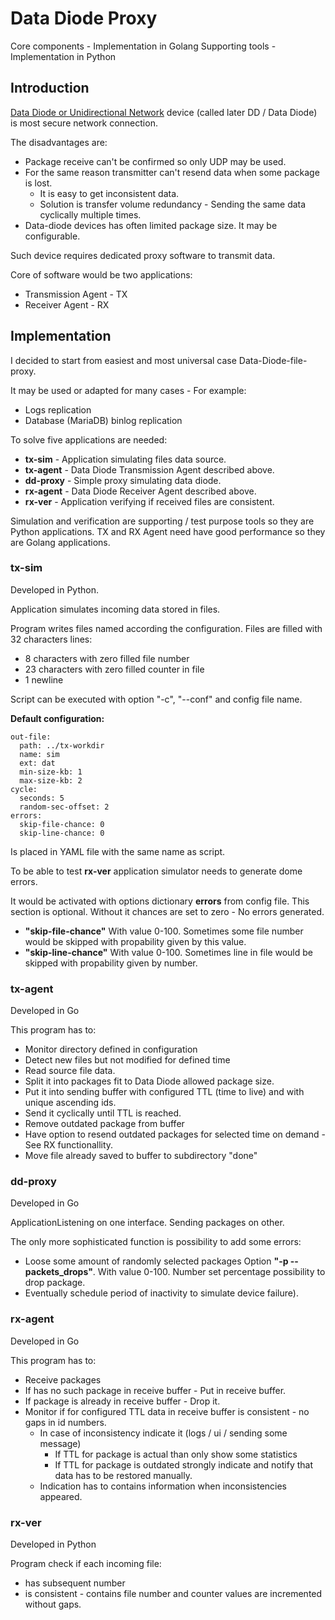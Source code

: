 # Data Diode Proxy

Core components - Implementation in Golang
Supporting tools - Implementation in Python

## Introduction

[Data Diode or Unidirectional Network](https://en.wikipedia.org/wiki/Unidirectional_network) device (called later DD / Data Diode) is most secure network connection.

The disadvantages are:

* Package receive can't be confirmed so only UDP may be used.
* For the same reason transmitter can't resend data when some package is lost.
  * It is easy to get inconsistent data.
  * Solution is transfer volume redundancy - Sending the same data cyclically multiple times.
* Data-diode devices has often limited package size. It may be configurable.

Such device requires dedicated proxy software to transmit data.

Core of software would be two applications:

* Transmission Agent - TX
* Receiver Agent - RX

## Implementation

I decided to start from easiest and most universal case Data-Diode-file-proxy.

It may be used or adapted for many cases - For example:

* Logs replication
* Database (MariaDB) binlog replication

To solve five applications are needed:

* **tx-sim** - Application simulating files data source.
* **tx-agent** - Data Diode Transmission Agent described above.
* **dd-proxy** - Simple proxy simulating data diode.
* **rx-agent** - Data Diode Receiver Agent described above.
* **rx-ver** - Application verifying if received files are consistent.

Simulation and verification are supporting / test purpose tools so they are Python applications.
TX and RX Agent need have good performance so they are Golang applications.

### tx-sim

Developed in Python.

Application simulates incoming data stored in files.

Program writes files named according the configuration. Files are filled with 32 characters lines:

* 8 characters with zero filled file number
* 23 characters with zero filled counter in file
* 1 newline

Script can be executed with option "-c", "--conf" and config file name.

**Default configuration:**

```yaml:no-line-numbers
out-file:
  path: ../tx-workdir
  name: sim
  ext: dat
  min-size-kb: 1
  max-size-kb: 2
cycle:
  seconds: 5
  random-sec-offset: 2
errors:
  skip-file-chance: 0
  skip-line-chance: 0
```

Is placed in YAML file with the same name as script.

To be able to test **rx-ver** application simulator needs to generate dome errors.

It would be activated with options dictionary **errors** from config file. This section is optional. Without it chances are set to zero - No errors generated.

* **"skip-file-chance"**
  With value 0-100. Sometimes some file number would be skipped with propability given by this value.
* **"skip-line-chance"**
  With value 0-100. Sometimes line in file would be skipped with propability given by number.

### tx-agent

Developed in Go

This program has to:

* Monitor directory defined in configuration
* Detect new files but not modified for defined time
* Read source file data.
* Split it into packages fit to Data Diode allowed package size.
* Put it into sending buffer with configured TTL (time to live) and with unique ascending ids.
* Send it cyclically until TTL is reached.
* Remove outdated package from buffer
* Have option to resend outdated packages for selected time on demand - See RX functionallity.
* Move file already saved to buffer to subdirectory "done"

### dd-proxy

Developed in Go

ApplicationListening on one interface. Sending packages on other.

The only more sophisticated function is possibility to add some errors:

* Loose some amount of randomly selected packages
  Option **"-p --packets_drops"**. With value 0-100. Number set percentage possibility to drop package.
* Eventually schedule period of inactivity to simulate device failure).

### rx-agent

Developed in Go

This program has to:

* Receive packages
* If has no such package in receive buffer - Put in receive buffer.
* If package is already in receive buffer - Drop it.
* Monitor if for configured TTL data in receive buffer is consistent - no gaps in id numbers.
  * In case of inconsistency indicate it (logs / ui / sending some message)
    * If TTL for package is actual than only show some statistics
    * If TTL for package is outdated strongly indicate and notify that data has to be restored manually.  
  * Indication has to contains information when inconsistencies appeared.

### rx-ver

Developed in Python

Program check if each incoming file:

* has subsequent number
* is consistent - contains file number and counter values are incremented without gaps.
